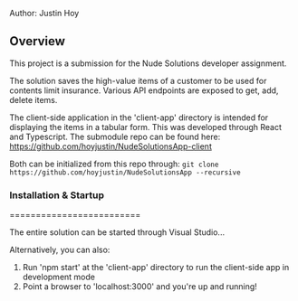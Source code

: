 Author: Justin Hoy

## Overview

This project is a submission for the Nude Solutions developer assignment.

The solution saves the high-value items of a customer to be used for contents limit insurance.
Various API endpoints are exposed to get, add, delete items.

The client-side application in the 'client-app' directory is intended for displaying the items in a tabular form.
This was developed through React and Typescript.
The submodule repo can be found here: https://github.com/hoyjustin/NudeSolutionsApp-client

Both can be initialized from this repo through:
`git clone https://github.com/hoyjustin/NudeSolutionsApp --recursive`


### Installation & Startup
=========================

The entire solution can be started through Visual Studio...

Alternatively, you can also:
1. Run 'npm start' at the 'client-app' directory to run the client-side app in development mode
2. Point a browser to 'localhost:3000' and you're up and running!
